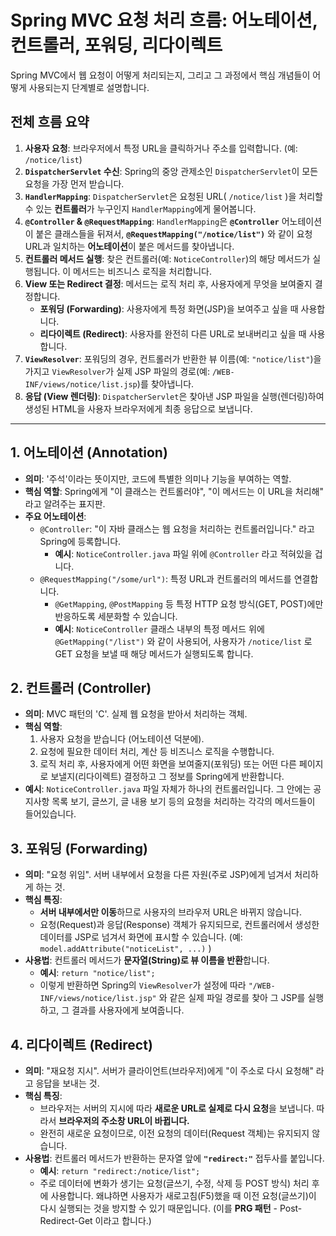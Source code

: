 # Spring MVC 요청 처리 흐름: 어노테이션, 컨트롤러, 포워딩, 리다이렉트

Spring MVC에서 웹 요청이 어떻게 처리되는지, 그리고 그 과정에서 핵심 개념들이 어떻게 사용되는지 단계별로 설명합니다.

## 전체 흐름 요약

1.  **사용자 요청**: 브라우저에서 특정 URL을 클릭하거나 주소를 입력합니다. (예: `/notice/list`)
2.  **`DispatcherServlet` 수신**: Spring의 중앙 관제소인 `DispatcherServlet`이 모든 요청을 가장 먼저 받습니다.
3.  **`HandlerMapping`**: `DispatcherServlet`은 요청된 URL( `/notice/list` )을 처리할 수 있는 **컨트롤러**가 누구인지 `HandlerMapping`에게 물어봅니다.
4.  **`@Controller` & `@RequestMapping`**: `HandlerMapping`은 **`@Controller`** 어노테이션이 붙은 클래스들을 뒤져서, **`@RequestMapping("/notice/list")`** 와 같이 요청 URL과 일치하는 **어노테이션**이 붙은 메서드를 찾아냅니다.
5.  **컨트롤러 메서드 실행**: 찾은 컨트롤러(예: `NoticeController`)의 해당 메서드가 실행됩니다. 이 메서드는 비즈니스 로직을 처리합니다.
6.  **View 또는 Redirect 결정**: 메서드는 로직 처리 후, 사용자에게 무엇을 보여줄지 결정합니다.
    *   **포워딩 (Forwarding)**: 사용자에게 특정 화면(JSP)을 보여주고 싶을 때 사용합니다.
    *   **리다이렉트 (Redirect)**: 사용자를 완전히 다른 URL로 보내버리고 싶을 때 사용합니다.
7.  **`ViewResolver`**: 포워딩의 경우, 컨트롤러가 반환한 뷰 이름(예: `"notice/list"`)을 가지고 `ViewResolver`가 실제 JSP 파일의 경로(예: `/WEB-INF/views/notice/list.jsp`)를 찾아냅니다.
8.  **응답 (View 렌더링)**: `DispatcherServlet`은 찾아낸 JSP 파일을 실행(렌더링)하여 생성된 HTML을 사용자 브라우저에게 최종 응답으로 보냅니다.

---

## 1. 어노테이션 (Annotation)

-   **의미**: '주석'이라는 뜻이지만, 코드에 특별한 의미나 기능을 부여하는 역할.
-   **핵심 역할**: Spring에게 "이 클래스는 컨트롤러야", "이 메서드는 이 URL을 처리해" 라고 알려주는 표지판.
-   **주요 어노테이션**:
    -   `@Controller`: "이 자바 클래스는 웹 요청을 처리하는 컨트롤러입니다." 라고 Spring에 등록합니다.
        -   **예시**: `NoticeController.java` 파일 위에 `@Controller` 라고 적혀있을 겁니다.
    -   `@RequestMapping("/some/url")`: 특정 URL과 컨트롤러의 메서드를 연결합니다.
        -   `@GetMapping`, `@PostMapping` 등 특정 HTTP 요청 방식(GET, POST)에만 반응하도록 세분화할 수 있습니다.
        -   **예시**: `NoticeController` 클래스 내부의 특정 메서드 위에 `@GetMapping("/list")` 와 같이 사용되어, 사용자가 `/notice/list` 로 GET 요청을 보낼 때 해당 메서드가 실행되도록 합니다.

## 2. 컨트롤러 (Controller)

-   **의미**: MVC 패턴의 'C'. 실제 웹 요청을 받아서 처리하는 객체.
-   **핵심 역할**:
    1.  사용자 요청을 받습니다 (어노테이션 덕분에).
    2.  요청에 필요한 데이터 처리, 계산 등 비즈니스 로직을 수행합니다.
    3.  로직 처리 후, 사용자에게 어떤 화면을 보여줄지(포워딩) 또는 어떤 다른 페이지로 보낼지(리다이렉트) 결정하고 그 정보를 Spring에게 반환합니다.
-   **예시**: `NoticeController.java` 파일 자체가 하나의 컨트롤러입니다. 그 안에는 공지사항 목록 보기, 글쓰기, 글 내용 보기 등의 요청을 처리하는 각각의 메서드들이 들어있습니다.

## 3. 포워딩 (Forwarding)

-   **의미**: "요청 위임". 서버 내부에서 요청을 다른 자원(주로 JSP)에게 넘겨서 처리하게 하는 것.
-   **핵심 특징**:
    -   **서버 내부에서만 이동**하므로 사용자의 브라우저 URL은 바뀌지 않습니다.
    -   요청(Request)과 응답(Response) 객체가 유지되므로, 컨트롤러에서 생성한 데이터를 JSP로 넘겨서 화면에 표시할 수 있습니다. (예: `model.addAttribute("noticeList", ...)` )
-   **사용법**: 컨트롤러 메서드가 **문자열(String)로 뷰 이름을 반환**합니다.
    -   **예시**: `return "notice/list";`
    -   이렇게 반환하면 Spring의 `ViewResolver`가 설정에 따라 `"/WEB-INF/views/notice/list.jsp"` 와 같은 실제 파일 경로를 찾아 그 JSP를 실행하고, 그 결과를 사용자에게 보여줍니다.

## 4. 리다이렉트 (Redirect)

-   **의미**: "재요청 지시". 서버가 클라이언트(브라우저)에게 "이 주소로 다시 요청해" 라고 응답을 보내는 것.
-   **핵심 특징**:
    -   브라우저는 서버의 지시에 따라 **새로운 URL로 실제로 다시 요청**을 보냅니다. 따라서 **브라우저의 주소창 URL이 바뀝니다.**
    -   완전히 새로운 요청이므로, 이전 요청의 데이터(Request 객체)는 유지되지 않습니다.
-   **사용법**: 컨트롤러 메서드가 반환하는 문자열 앞에 **`"redirect:"`** 접두사를 붙입니다.
    -   **예시**: `return "redirect:/notice/list";`
    -   주로 데이터에 변화가 생기는 요청(글쓰기, 수정, 삭제 등 POST 방식) 처리 후에 사용합니다. 왜냐하면 사용자가 새로고침(F5)했을 때 이전 요청(글쓰기)이 다시 실행되는 것을 방지할 수 있기 때문입니다. (이를 **PRG 패턴** - Post-Redirect-Get 이라고 합니다.)
